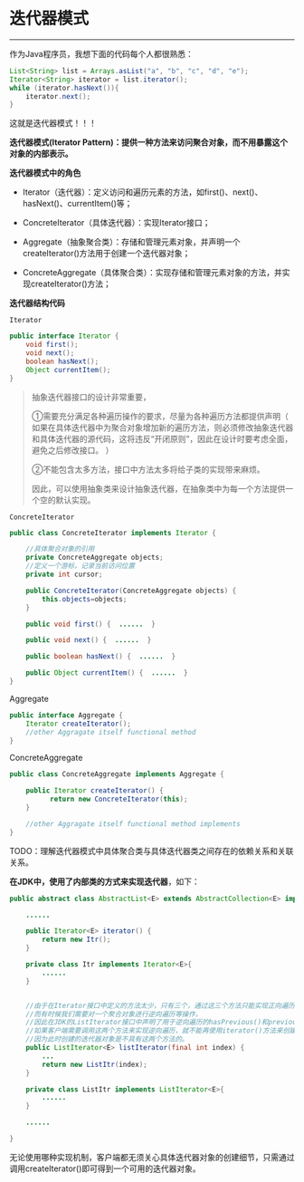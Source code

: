 # 迭代器模式

---

作为Java程序员，我想下面的代码每个人都很熟悉：

```java
List<String> list = Arrays.asList("a", "b", "c", "d", "e");
Iterator<String> iterator = list.iterator();
while (iterator.hasNext()){
    iterator.next();
}
```

这就是迭代器模式！！！

**迭代器模式\(Iterator Pattern\)：提供一种方法来访问聚合对象，而不用暴露这个对象的内部表示。**

**迭代器模式中的角色**

* Iterator（迭代器）：定义访问和遍历元素的方法，如first\(\)、next\(\)、hasNext\(\)、currentItem\(\)等；

* ConcreteIterator（具体迭代器）：实现Iterator接口；

* Aggregate（抽象聚合类）：存储和管理元素对象，并声明一个createIterator\(\)方法用于创建一个迭代器对象；

* ConcreteAggregate（具体聚合类）：实现存储和管理元素对象的方法，并实现createIterator\(\)方法；

**迭代器结构代码**

`Iterator`

```java
public interface Iterator {  
    void first(); 
    void next();
    boolean hasNext();
    Object currentItem();
}
```

> 抽象迭代器接口的设计非常重要，
>
> ①需要充分满足各种遍历操作的要求，尽量为各种遍历方法都提供声明（ 如果在具体迭代器中为聚合对象增加新的遍历方法，则必须修改抽象迭代器和具体迭代器的源代码，这将违反“开闭原则”，因此在设计时要考虑全面，避免之后修改接口。  ）
>
> ②不能包含太多方法，接口中方法太多将给子类的实现带来麻烦。
>
> 因此，可以使用抽象类来设计抽象迭代器，在抽象类中为每一个方法提供一个空的默认实现。

`ConcreteIterator`

```java
public class ConcreteIterator implements Iterator {  

    //具体聚合对象的引用   
    private ConcreteAggregate objects;   
    //定义一个游标，记录当前访问位置      
    private int cursor;

    public ConcreteIterator(ConcreteAggregate objects) {  
        this.objects=objects;  
    }  

    public void first() {  ......  }  

    public void next() {  ......  }  

    public boolean hasNext() {  ......  }  

    public Object currentItem() {  ......  }  
}
```

Aggregate

```java
public interface Aggregate {  
    Iterator createIterator();  
    //other Aggragate itself functional method
}
```

ConcreteAggregate

```java
public class ConcreteAggregate implements Aggregate {    

    public Iterator createIterator() {  
          return new ConcreteIterator(this);  
    }  

    //other Aggragate itself functional method implements
}
```

TODO：理解迭代器模式中具体聚合类与具体迭代器类之间存在的依赖关系和关联关系。

**在JDK中，使用了内部类的方式来实现迭代器**，如下：

```java
public abstract class AbstractList<E> extends AbstractCollection<E> implements List<E> {

    ......

    public Iterator<E> iterator() {
        return new Itr();
    }    

    private class Itr implements Iterator<E>{
        ......
    }


    //由于在Iterator接口中定义的方法太少，只有三个，通过这三个方法只能实现正向遍历，
    //而有时候我们需要对一个聚合对象进行逆向遍历等操作，
    //因此在JDK的ListIterator接口中声明了用于逆向遍历的hasPrevious()和previous()等方法，
    //如果客户端需要调用这两个方法来实现逆向遍历，就不能再使用iterator()方法来创建迭代器了，
    //因为此时创建的迭代器对象是不具有这两个方法的。 
    public ListIterator<E> listIterator(final int index) {
        ...
        return new ListItr(index);
    }

    private class ListItr implements ListIterator<E>{
        ......
    }

    ......

}
```

无论使用哪种实现机制，客户端都无须关心具体迭代器对象的创建细节，只需通过调用createIterator\(\)即可得到一个可用的迭代器对象。

